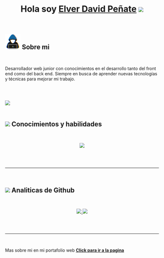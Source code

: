 <h1 align="center"><b>Hola soy <a href="https://www.elvportafolio.website">Elver David Peñate</a> </b><img src="https://media.giphy.com/media/hvRJCLFzcasrR4ia7z/giphy.gif" width="35"></h1>

<br>

## <picture><img src = "https://github.com/0xAbdulKhalid/0xAbdulKhalid/raw/main/assets/mdImages/about_me.gif" width = 50px></picture> **Sobre mi**

<br>

<p>
Desarrollador web junior con conocimientos en el desarrollo tanto del front end como del back end. Siempre en busca de aprender nuevas tecnologías y técnicas para mejorar mi trabajo.
</p>

<br><br>

<img src="https://user-images.githubusercontent.com/73097560/115834477-dbab4500-a447-11eb-908a-139a6edaec5c.gif"><br><br>

## <img src="https://media2.giphy.com/media/QssGEmpkyEOhBCb7e1/giphy.gif?cid=ecf05e47a0n3gi1bfqntqmob8g9aid1oyj2wr3ds3mg700bl&rid=giphy.gif" width ="25"><b> Conocimientos y habilidades</b>

<br>

<p align="center">
  <a href="https://skillicons.dev">
    <img src="https://skillicons.dev/icons?i=ts,tailwind,react,express,astro,nextjs,prisma,git,css,github,html,js,mongodb,mysql,nodejs,postman,redux,vscode&perline=8" />
  </a>
</p>

<br>
<br>

---

<br>

## <img src="https://media.giphy.com/media/iY8CRBdQXODJSCERIr/giphy.gif" width="35"><b> Analiticas de Github</b>

<br>

<p align="center">
<a href="https://github.com/ElverDavid07">
  <img height="180em" src="https://github-readme-stats-eight-theta.vercel.app/api?username=ElverDavid07&show_icons=true&title_color=7A7ADB&icon_color=2234AE&text_color=D3D3D3&bg_color=0,000000,130F40&include_all_commits=true&count_private=true"/>
  <img height="180em" src="https://github-readme-stats-eight-theta.vercel.app/api/top-langs/?username=ElverDavid07&layout=compact&langs_count=8&title_color=7A7ADB&icon_color=2234AE&text_color=D3D3D3&bg_color=0,000000,130F40"/>
</a>
</p>

<br>
<br>

---

<br>

Mas sobre mi en mi portafolio web **[Click para ir a la pagina](https://www.elvportafolio.website)**
<br>
